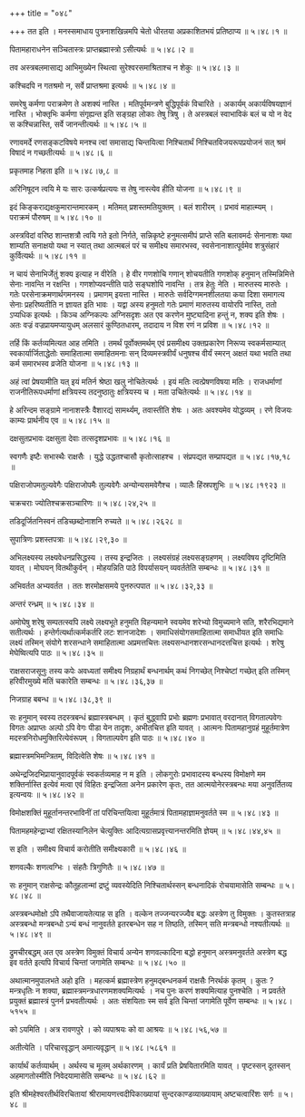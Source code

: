 +++
title = "०४८"

+++
तत इति । मनस्समाधाय पुत्रनाशखिन्नमपि चेतो धीरतया अप्रकाशितभयं प्रतिष्ठाप्य  ॥  ५।४८।१  ॥   

  

पितामहाराधनेन सञ्चितास्त्रः प्राप्तब्रह्मास्त्रो ऽसीत्यर्थः  ॥  ५।४८।२  ॥   

  

तव अस्त्रबलमासाद्य आभिमुख्येन स्थित्वा सुरेश्वरसमाश्रिताश्च न शेकुः  ॥  ५।४८।३  ॥   

  

कश्चिदपि न गतश्रमो न, सर्वे प्राप्तश्रमा इत्यर्थः  ॥  ५।४८।४  ॥   

  

समरेषु कर्मणा पराक्रमेण ते अशक्यं नास्ति । मतिपूर्वमन्त्रणे बुद्धिपूर्वकं विचारिते । अकार्यम् अकार्यविषयज्ञानं नास्ति । भोक्तृभिः कर्मणा संगृह्यन्त इति सङ्ग्रहा लोकाः तेषु त्रिषु । ते अस्त्रबलं स्वाभाविकं बलं च यो न वेद स कश्चिन्नास्ति, सर्वे जानन्तीत्यर्थः  ॥  ५।४८।५  ॥   

  

रणावमर्दे रणसङ्कटविषये मनश्च त्वां समासाद्य चिन्तयित्वा निश्चितार्थं निश्चितविजयरूपप्रयोजनं सत् श्रमं विषादं न गच्छतीत्यर्थः  ॥  ५।४८।६  ॥   

  

प्रकृतमाह निहता इति  ॥  ५।४८।७,८  ॥   

  

अरिनिषूदन त्वयि मे यः सारः उत्कर्षप्रत्ययः स तेषु नास्त्येव हीति योजना  ॥  ५।४८।९  ॥   

  

इदं किङ्कराद्यक्षकुमारान्तमारकम् । मतिमत् प्रशस्तमतियुक्तम् । बलं शारीरम् । प्रभावं माहात्म्यम् । पराक्रमं पौरुषम्  ॥  ५।४८।१०  ॥   

  

अस्त्रविदां वरिष्ठ शान्तशत्रौ त्वयि गते इतो निर्गते, सन्निकृष्टे हनुमत्समीपं प्राप्ते सति बलावमर्दः सेनानाशः यथा शाम्यति सनाक्षयो यथा न स्यात् तथा आत्मबलं परं च समीक्ष्य समारभस्व, स्वसेनानाशात्पूर्वमेव शत्रुसंहारं कुर्वित्यर्थः  ॥  ५।४८।११  ॥   

  

न चायं सेनाभिर्जेतुं शक्य इत्याह न वीरेति । हे वीर गणशोचि गणान् शोचयतीति गणशोक् हनुमान् तस्मिन्निमित्ते सेनाः नावन्ति न रक्षन्ति । गणशोप्यवन्तीति पाठे सङ्घशोपि नावन्ति । तत्र हेतुः नेति । मारुतस्य मारुतेः । गतेः परसेनाक्रमणार्थगमनस्य । प्रमाणम् इयत्ता नास्ति । मारुतेः सर्वदिग्गमनशीलतया कया दिशा समागत्य सेनाः प्रहरिष्यतीति न ज्ञायत इति भावः । यद्वा अस्य हनुमतो गतेः प्रमाणं मारुतस्य वायोरपि नास्ति, ततो ऽप्यधिक इत्यर्थः । किञ्च अग्निकल्पः अग्निसदृशः अत एव करणेन मुष्ट्यादिना हन्तुं न, शक्य इति शेषः । अतः वज्रं वज्रप्रायमप्यायुधम् अलसारं कुण्ठितधारम्, तदादाय न विश रणं न प्रविश  ॥  ५।४८।१२  ॥   

  

तर्हि किं कर्तव्यमित्यत आह तमिति । तमर्थं पूर्वोक्तमर्थम् एवं प्रसमीक्ष्य उक्तप्रकारेण निरूप्य स्वकर्मसाम्यात् स्वकार्यार्जिताद्धेतोः समाहितात्मा समाहितमनाः सन् दिव्यमस्त्रवीर्यं धनुषश्च वीर्यं स्मरन् अक्षतं यथा भवति तथा कर्म समारभस्व व्रजेति योजना  ॥  ५।४८।१३  ॥   

  

अहं त्वां प्रेषयामीति यत् इयं मतिर्न श्रेष्ठा खलु नोचितेत्यर्थः । इयं मतिः त्वत्प्रेषणविषया मतिः । राजधर्माणां राजनीतिरूपधर्माणां क्षत्रियस्य तदनुष्ठातुः क्षत्रियस्य च । मता उचितेत्यर्थः  ॥  ५।४८।१४  ॥   

  

हे अरिन्दम सङ्ग्रामे नानाशस्त्रैः वैशारद्यं सामर्थ्यम्, तवास्तीति शेषः । अतः अवश्यमेव योद्धव्यम् । रणे विजयः काम्यः प्रार्थनीय एव  ॥  ५।४८।१५  ॥   

  

दक्षसुतप्रभावः दक्षसुता देवाः तत्सदृशप्रभावः  ॥  ५।४८।१६  ॥   

  

स्वगणैः इष्टैः सभास्थैः राक्षसैः । युद्धे उद्धतश्चासौ कृतोत्साहश्च । संप्रपद्यत सम्प्रापद्यत  ॥  ५।४८।१७,१८  ॥   

  

पक्षिराजोपमतुल्यवेगैः पक्षिराजोपमैः तुल्यवेगैः अन्योन्यसमवेगैश्च । व्यालैः हिंस्रपशुभिः  ॥  ५।४८।१९२३  ॥   

  

चक्रचराः ज्योतिश्चक्रसञ्चारिणः  ॥  ५।४८।२४,२५  ॥   

  

तडिदूर्जितनिस्वनं तडिच्छब्दोनाशनि रुच्यते  ॥  ५।४८।२६२८  ॥   

  

सुपात्रिणः प्रशस्तपत्राः  ॥  ५।४८।२९,३०  ॥   

  

अभिलक्ष्यस्य लक्ष्यवेधनप्रसिद्धस्य । तस्य इन्द्रजितः । लक्ष्यसंग्रहं लक्ष्यसङ्ग्रहणम् । लक्ष्यविषय दृष्टिमिति यावत् । मोघयन् वितथीकुर्वन् । मोहयन्निति पाठे विपर्यासयन् व्यवर्ततेति सम्बन्धः  ॥  ५।४८।३१  ॥   

  

अभिवर्तत अभ्यवर्तत । ततः शरमोक्षसमये पुनरुत्पपात  ॥  ५।४८।३२,३३  ॥   

  

अन्तरं रन्ध्रम्  ॥  ५।४८।३४  ॥   

  

अमोघेषु शरेषु सम्पतत्स्वपि लक्ष्ये लक्ष्यभूते हनुमति विहन्यमाने स्वयमेव शरेभ्यो विमुच्यमाने सति, शरैरभिद्यमाने सतीत्यर्थः । हन्तेर्गत्यर्थात्कर्मकर्तरि लटः शानजादेशः । समाधिसंयोगसमाहितात्मा समाधीयत इति समाधिः लक्ष्यं तस्मिन् संयोगे शरसन्धाने समाहितात्मा अप्रमत्तचित्तः लक्ष्यसन्धानशरसन्धानदत्तचित्त इत्यर्थः । शरेषु मेघेष्वित्यपि पाठः  ॥  ५।४८।३५  ॥   

  

राक्षसराजसूनुः तस्य कपेः अवध्यतां समीक्ष्य निग्रहार्थं बन्धनार्थम् कथं निगच्छेत् निश्चेष्टां गच्छेत् इति तस्मिन् हरिवीरमुख्ये मतिं चकारेति सम्बन्धः  ॥  ५।४८।३६,३७  ॥   

  

निजग्राह बबन्ध  ॥  ५।४८।३८,३९  ॥   

  

सः हनुमान् स्वस्य तदस्त्रबन्धं ब्रह्मास्त्रबन्धम् । कृतं बुद्ध्वापि प्रभोः ब्रह्मणः प्रभावात् वरदानात् विगताल्पवेगः विगतः अप्राप्तः अल्पो ऽपि वेगः पीडा येन तादृशः, अभीतचित्त इति यावत् । आत्मनः पितामहानुग्रहं मुहूर्तमात्रेण मदस्त्रनिरोधमुक्तिरित्येवंरूपम् । विगताल्पवेग इति पाठः  ॥  ५।४८।४०  ॥   

  

ब्रह्मास्त्रमभिमन्त्रितम्, विदित्वेति शेषः  ॥  ५।४८।४१  ॥   

  

अथेन्द्रजिदभिप्रायानुवादपूर्वकं स्वकर्तव्यमाह न म इति । लोकगुरोः प्रभावादस्य बन्धस्य विमोक्षणे मम शक्तिर्नास्ति इत्येवं मत्वा एवं विहितः इन्द्रजिता अनेन प्रकारेण कृतः, तत आत्मयोनेरस्त्रबन्धः मया अनुवर्तितव्य इत्यन्वयः  ॥  ५।४८।४२  ॥   

  

विमोक्षशक्तिं मुहूर्तानन्तरभाविनीं तां परिचिन्तयित्वा मुहूर्तमात्रं पितामहाज्ञामनुवर्तते स्म  ॥  ५।४८।४३  ॥   

  

पितामहमहेन्द्राभ्यां रक्षितस्यानिलेन चेत्युक्तिः आदित्यग्रासप्रवृत्त्यानन्तरमिति ज्ञेयम्  ॥  ५।४८।४४,४५  ॥   

  

स इति । समीक्ष्य विचार्य करोतीति समीक्ष्यकारी  ॥  ५।४८।४६  ॥   

  

शणवल्कैः शणत्वग्भिः । संहतैः त्रिगुणितैः  ॥  ५।४८।४७  ॥   

  

सः हनुमान् राक्षसेन्द्रः कौतूहलान्मां द्रष्टुं व्यवस्येदिति निश्चितार्थस्सन् बन्धनादिकं रोचयामासेति सम्बन्धः  ॥  ५।४८।४८  ॥   

  

अस्त्रबन्धमोक्षो ऽपि तथैवाजायतेत्याह स इति । वल्केन तज्जन्यरज्ज्वैव बद्धः अस्त्रेण तु विमुक्तः । कुतस्तत्राह अस्त्रबन्धो मन्त्रबन्धो ऽन्यं बन्धं नानुवर्तते इतरबन्धेन सह न तिष्ठति, तस्मिन् सति मन्त्रबन्धो नश्यतीत्यर्थः  ॥  ५।४८।४९  ॥   

  

द्रुमचीरबद्धम् अत एव अस्त्रेण विमुक्तं विचार्य अन्येन शणवल्कादिना बद्धो हनुमान् अस्त्रमनुवर्तते अस्त्रेण बद्ध इव वर्तते इत्यपि विचार्य चिन्तां जगामेति सम्बन्धः  ॥  ५।४८।५०  ॥   

  

अथात्मानमुपालभते अहो इति । महत्कर्म ब्रह्मास्त्रेण हनुमद्बन्धनकर्म राक्षसैः निरर्थकं कृतम् । कुतः ? मन्त्रधृतिः न शक्या, ब्रह्मास्त्रमन्त्रधारणमशक्यमित्यर्थः । नच पुनः करणं शक्यमित्याह पुनश्चेति । न प्रवर्तते प्रयुक्तं ब्रह्मास्त्रं पुनर्न प्रभवतीत्यर्थः । अतः संशयिताः स्म सर्व इति चिन्तां जगामेति पूर्वेण सम्बन्धः  ॥  ५।४८।५१५५  ॥   

  

को ऽयमिति । अत्र रावणपुरे । को व्यपाश्रयः को वा आश्रयः  ॥  ५।४८।५६,५७  ॥   

  

अतीत्येति । परिचारवृद्धान् अमात्यवृद्धान्  ॥  ५।४८।५८६१  ॥   

  

कार्यार्थं कर्तव्यार्थम् । अर्थस्य च मूलम् अर्थकारणम् । कार्यं प्रति प्रेषयितारमिति यावत् । पृष्टस्सन् दूतस्सन् अहमागतोस्मीति निवेदयामासेति सम्बन्धः  ॥  ५।४८।६२  ॥   

  

इति श्रीमहेश्वरतीर्थविरचितायां श्रीरामायणत्त्वदीपिकाख्यायां सुन्दरकाण्डव्याख्यायाम् अष्टचत्वारिंशः सर्गः  ॥  ५।४८  ॥   

  

